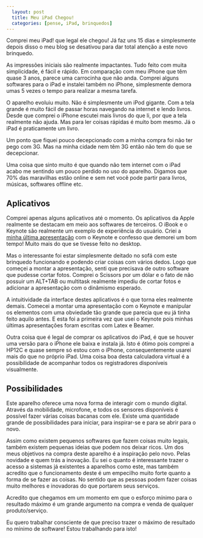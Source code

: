 ```yaml
---
  layout: post
  title: Meu iPad Chegou!
  categories: [pense, iPad, brinquedos]
---
```


Comprei meu iPad! que legal ele chegou! Já faz uns 15 dias e simplesmente depois disso o meu blog se desativou para dar total atenção a este novo brinquedo.

As impressões iniciais são realmente impactantes. Tudo feito com muita simplicidade, é fácil e rápido. Em comparação com meu iPhone que têm quase 3 anos, parece uma carrocinha que não anda. Comprei alguns softwares para o iPad e instalei também no iPhone, simplesmente demora umas 5 vezes o tempo para realizar a mesma tarefa.

O aparelho evoluiu muito. Não é simplesmente um iPod gigante. Com a tela grande é muito fácil de passar horas navegando na internet e lendo livros. Desde que comprei o iPhone escutei mais livros do que li, por que a tela realmente não ajuda. Mas para ler coisas rápidas é muito bom mesmo. Já o iPad é praticamente um livro.

Um ponto que fiquei pouco decepcionado com a minha compra foi não ter pego com 3G. Mas na minha cidade nem têm 3G então não tem do que se decepcionar.

Uma coisa que sinto muito é que quando não tem internet com o iPad acabo me sentindo um pouco perdido no uso do aparelho. Digamos que 70% das maravilhas estão online e sem net você pode partir para livros, músicas, softwares offline etc.

## Aplicativos 

Comprei apenas alguns aplicativos até o momento. Os aplicativos da Apple realmente se destacam em meio aos softwares de terceiros. O iBook e o Keynote são realmente um exemplo de experiência do usuário. Criei a [minha última apresentação][apresentacao] com o Keynote e confesso que demorei um bom tempo! Muito mais do que se tivesse feito no desktop.

Mas o interessante foi estar simplesmente deitado no sofá com este brinquedo funcionando e podendo criar coisas com vários dedos. Logo que começei a montar a apresentação, senti que precisava de outro software que pudesse cortar fotos. Comprei o Scissors por um dólar e o fato de não possuir um ALT+TAB ou multitask realmente impediu de cortar fotos e adicionar a apresentação com o dinâmismo esperado.

A intuitividade da interface destes aplicativos é o que torna eles realmente demais. Comecei a montar uma apresentação com o Keynote e manipular os elementos com uma obviedade tão grande que parecia que eu já tinha feito aquilo antes. E esta foi a primeira vez que usei o Keynote pois minhas últimas apresentações foram escritas com Latex e Beamer.

Outra coisa que é legal de comprar os aplicativos do iPad, é que se houver uma versão para o iPhone ele baixa e instala já. Isto é ótimo pois comprei a HP12C e quase sempre só estou com o iPhone, consequentemente usarei mais do que no próprio iPad. Uma coisa boa desta calculadora virtual é a possibilidade de acompanhar todos os registradores disponíveis visualmente.

## Possibilidades

Este aparelho oferece uma nova forma de interagir com o mundo digital. Através da mobilidade, microfone, e todos os sensores disponíveis é possível fazer várias coisas bacanas com ele. Existe uma quantidade grande de possibilidades para iniciar, para inspirar-se e para se abrir para o novo.

Assim como existem pequenos softwares que fazem coisas muito legais, também existem pequenas ideias que podem nos deixar ricos. Um dos meus objetivos na compra deste aparelho é a inspiração pelo novo. Pelas novidade e quem trás a inovação. Eu sei o quanto é interessante trazer o acesso a sistemas já existentes a aparelhos como este, mas também acredito que o funcionamento deste é um empecilho muito forte quanto a forma de se fazer as coisas. No sentido que as pessoas podem fazer coisas muito melhores e inovadoras do que portarem seus serviços.

Acredito que chegamos em um momento em que o esforço mínimo para o resultado máximo é um grande argumento na compra e venda de qualquer produto/serviço.

Eu quero trabalhar consciente de que preciso trazer o máximo de resultado no mínimo de software! Estou trabalhando para isto!

[apresentacao]: /Rails.pdf
